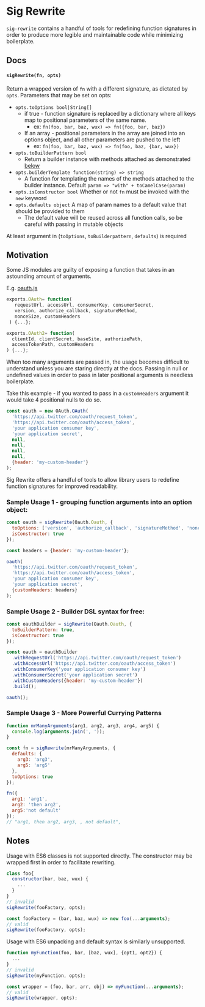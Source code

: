 # Sig Rewrite
`sig-rewrite` contains a handful of tools for redefining function signatures in order to produce more legible and
maintainable code while minimizing boilerplate.

## Docs
#### `sigRewrite(fn, opts)`
Return a wrapped version of `fn` with a different signature, as dictated by `opts`. Parameters that may be set on opts:
* `opts.toOptions bool|String[]` 
  * if true - function signature is replaced by a dictionary where all keys map to positional parameters of the same name. 
    * ex: `fn(foo, bar, baz, wux) => fn({foo, bar, baz})`
  * If an array - positional parameters in the array are joined into an options object, and all other parameters are pushed to the left
    * ex: `fn(foo, bar, baz, wux) => fn(foo, baz, {bar, wux})`
* `opts.toBuilderPattern bool`
  * Return a builder instance with methods attached as demonstrated [below](#sample-usage-2---builder-dsl-syntax-for-free:)
* `opts.builderTemplate function(string) => string`
  * A function for templating the names of the methods attached to the builder instance. Default `param => "with" + toCamelCase(param)`
* `opts.isConstructor bool` Whether or not `fn` must be invoked with the `new` keyword
* `opts.defaults object` A map of param names to a default value that should be provided to them
  * The default value will be reused across all function calls, so be careful with passing in mutable objects

At least argument in (`toOptions`, `toBuilderpattern`, `defaults`) is required

## Motivation

Some JS modules are guilty of exposing a function that takes in an astounding amount of arguments.

E.g. [oauth.js](https://github.com/ciaranj/node-oauth/blob/0707eb851b22e045d72c7e09b1f0d2b14f4feb4c/lib/oauth.js#L9)

```javascript
exports.OAuth= function(
   requestUrl, accessUrl, consumerKey, consumerSecret, 
   version, authorize_callback, signatureMethod, 
   nonceSize, customHeaders
 ) {...};

exports.OAuth2= function(
  clientId, clientSecret, baseSite, authorizePath, 
  accessTokenPath, customHeaders
) {...};
``` 

When too many arguments are passed in, the usage becomes difficult to understand unless you are staring directly at the
docs. Passing in null or undefined values in order to pass in later positional arguments is needless boilerplate.
 
Take this example - if you wanted to pass in a `customHeaders` argument it would take 4 positional nulls to do so.
```javascript
const oauth = new OAuth.OAuth(
  'https://api.twitter.com/oauth/request_token',
  'https://api.twitter.com/oauth/access_token',
  'your application consumer key',
  'your application secret',
  null,
  null,
  null,
  null,
  {header: 'my-custom-header'}
);
```

Sig Rewrite offers a handful of tools to allow library users to redefine function signatures for improved readability.

### Sample Usage 1 - grouping function arguments into an option object:
```javascript
const oauth = sigRewrite(Oauth.Oauth, {
  toOptions: ['version', 'authorize_callback', 'signatureMethod', 'nonceSize', 'customHeaders'],
  isConstructor: true
});

const headers = {header: 'my-custom-header'};

oauth(
  'https://api.twitter.com/oauth/request_token',
  'https://api.twitter.com/oauth/access_token',
  'your application consumer key',
  'your application secret',
  {customHeaders: headers}
);
```

### Sample Usage 2 - Builder DSL syntax for free:
```javascript
const oauthBuilder = sigRewrite(Oauth.Oauth, {
  toBuilderPattern: true,
  isConstructor: true
});

const oauth = oauthBuilder
  .withRequestUrl('https://api.twitter.com/oauth/request_token')
  .withAccessUrl('https://api.twitter.com/oauth/access_token')
  .withConsumerKey('your application consumer key')
  .withConsumerSecret('your application secret')
  .withCustomHeaders({header: 'my-custom-header'})
  .build();

oauth();
```

### Sample Usage 3 - More Powerful Currying Patterns
```javascript
function mrManyArguments(arg1, arg2, arg3, arg4, arg5) {
  console.log(arguments.join(', '));
}

const fn = sigRewrite(mrManyArguments, {
  defaults: {
    arg3: 'arg3',
    arg5: 'arg5'
  },
  toOptions: true
});

fn({
  arg1: 'arg1',
  arg2: 'then arg2', 
  arg5:'not default'
});
// "arg1, then arg2, arg3, , not default",  
```

## Notes
Usage with ES6 classes is not supported directly. The constructor may be wrapped first in order to facilitate rewriting.

```javascript
class foo{
  constructor(bar, baz, wux) {
    ...
  }
}
// invalid
sigRewrite(fooFactory, opts);

const fooFactory = (bar, baz, wux) => new foo(...arguments);
// valid
sigRewrite(fooFactory, opts);
``` 

Usage with ES6 unpacking and default syntax is similarly unsupported.
```javascript
function myFunction(foo, bar, [baz, wux], {opt1, opt2}) {
  ...
}
// invalid
sigRewrite(myFunction, opts);

const wrapper = (foo, bar, arr, obj) => myFunction(...arguments);
// valid
sigRewrite(wrapper, opts);
```
